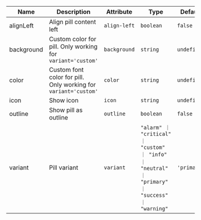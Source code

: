 | Name                                                                                                   | Description                                                     | Attribute    | Type                                                                                              | Default     |
| ------------------------------------------------------------------------------------------------------ | --------------------------------------------------------------- | ------------ | ------------------------------------------------------------------------------------------------- | ----------- |
| <div className="Api__Table"> <div>alignLeft</div> <div className="Api__Table Docs__Tags"></div></div>  | Align pill content left                                         | `align-left` | `boolean`                                                                                         | `false`     |
| <div className="Api__Table"> <div>background</div> <div className="Api__Table Docs__Tags"></div></div> | Custom color for pill. Only working for `variant='custom'`      | `background` | `string`                                                                                          | `undefined` |
| <div className="Api__Table"> <div>color</div> <div className="Api__Table Docs__Tags"></div></div>      | Custom font color for pill. Only working for `variant='custom'` | `color`      | `string`                                                                                          | `undefined` |
| <div className="Api__Table"> <div>icon</div> <div className="Api__Table Docs__Tags"></div></div>       | Show icon                                                       | `icon`       | `string`                                                                                          | `undefined` |
| <div className="Api__Table"> <div>outline</div> <div className="Api__Table Docs__Tags"></div></div>    | Show pill as outline                                            | `outline`    | `boolean`                                                                                         | `false`     |
| <div className="Api__Table"> <div>variant</div> <div className="Api__Table Docs__Tags"></div></div>    | Pill variant                                                    | `variant`    | `"alarm" ｜ "critical" ｜ "custom" ｜ "info" ｜ "neutral" ｜ "primary" ｜ "success" ｜ "warning"` | `'primary'` |
